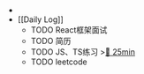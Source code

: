 -
- [[Daily Log]]
	- TODO React框架面试
	- TODO 简历
	- TODO JS、TS练习 >[🍅 25min](#agenda-pomo://?t=f-1691386297878-1500)
	- TODO leetcode